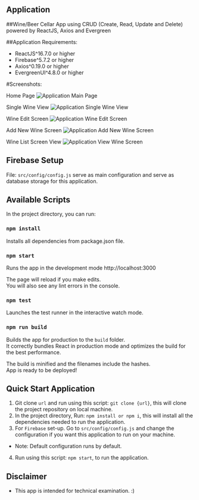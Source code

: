## Application

##Wine/Beer Cellar App using CRUD (Create, Read, Update and Delete) powered by ReactJS, Axios and Evergreen


##Application Requirements:
  - ReactJS^16.7.0 or higher
  - Firebase^5.7.2 or higher
  - Axios^0.19.0 or higher
  - EvergreenUI^4.8.0 or higher

#Screenshots:

Home Page
![Application Main Page](https://firebasestorage.googleapis.com/v0/b/wine-beer-app.appspot.com/o/Screen%20Shot%202019-08-12%20at%208.14.58%20PM.png?alt=media&token=a552f15a-5813-47ac-a5df-b3673ca6cebd)

Single Wine View
![Application Single Wine View](https://firebasestorage.googleapis.com/v0/b/wine-beer-app.appspot.com/o/Screen%20Shot%202019-08-12%20at%208.20.20%20PM.png?alt=media&token=6b38d125-746e-4a0b-986e-dec99882c7ce)

Wine Edit Screen
![Application Wine Edit Screen](https://firebasestorage.googleapis.com/v0/b/wine-beer-app.appspot.com/o/Screen%20Shot%202019-08-12%20at%208.24.36%20PM.png?alt=media&token=9188ca1c-25fd-427f-9f41-88befa075bf6)

Add New Wine Screen
![Application Add New Wine Screen](https://firebasestorage.googleapis.com/v0/b/wine-beer-app.appspot.com/o/Screen%20Shot%202019-08-12%20at%208.25.35%20PM.png?alt=media&token=88239b8a-5dc3-4e40-82be-286cfa68cfbd)


Wine List Screen View
![Application View Wine Screen](https://firebasestorage.googleapis.com/v0/b/wine-beer-app.appspot.com/o/Screen%20Shot%202019-08-12%20at%208.39.15%20PM.png?alt=media&token=d1cee723-8d63-4e52-b5ad-2d223739932a)

## Firebase Setup

File: `src/config/config.js` serve as main configuration and serve as database storage for this application.


## Available Scripts

In the project directory, you can run:

### `npm install`

Installs all dependencies from package.json file.

### `npm start`

Runs the app in the development mode http://localhost:3000

The page will reload if you make edits.<br>
You will also see any lint errors in the console.

### `npm test`

Launches the test runner in the interactive watch mode.

### `npm run build`

Builds the app for production to the `build` folder.<br>
It correctly bundles React in production mode and optimizes the build for the best performance.

The build is minified and the filenames include the hashes.<br>
App is ready to be deployed!


## Quick Start Application

1. Git clone `url` and run using this script: `git clone {url}`, this will clone the project repository on local machine.
2. In the project directory, Run: `npm install or npm i`, this will install all the dependencies needed to run the application.
3. For `Firebase` set-up. Go to `src/config/config.js` and change the configuration if you want this application to run on your machine.
  - Note: Default configuration runs by default.
4. Run using this script: `npm start`, to run the application.

## Disclaimer

- This app is intended for technical examination. :) 